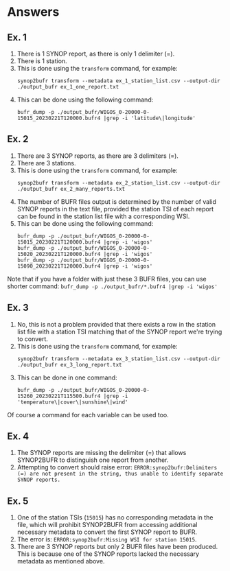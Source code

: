 # Answers

## Ex. 1

1. There is 1 SYNOP report, as there is only 1 delimiter (=).
1. There is 1 station.
1. This is done using the `transform` command, for example:
    ```
    synop2bufr transform --metadata ex_1_station_list.csv --output-dir ./output_bufr ex_1_one_report.txt
    ```
1. This can be done using the following command:
    ```
    bufr_dump -p ./output_bufr/WIGOS_0-20000-0-15015_20230221T120000.bufr4 |grep -i 'latitude\|longitude'
    ```

## Ex. 2

1. There are 3 SYNOP reports, as there are 3 delimiters (=).
1. There are 3 stations.
1. This is done using the `transform` command, for example:
    ```
    synop2bufr transform --metadata ex_2_station_list.csv --output-dir ./output_bufr ex_2_many_reports.txt
    ```
1. The number of BUFR files output is determined by the number of valid SYNOP reports in the text file, provided the station TSI of each report can be found in the station list file with a corresponding WSI.
1. This can be done using the following command:
    ```
    bufr_dump -p ./output_bufr/WIGOS_0-20000-0-15015_20230221T120000.bufr4 |grep -i 'wigos'
    bufr_dump -p ./output_bufr/WIGOS_0-20000-0-15020_20230221T120000.bufr4 |grep -i 'wigos'
    bufr_dump -p ./output_bufr/WIGOS_0-20000-0-15090_20230221T120000.bufr4 |grep -i 'wigos'
    ```
Note that if you have a folder with just these 3 BUFR files, you can use shorter command: `bufr_dump -p ./output_bufr/*.bufr4 |grep -i 'wigos'`

## Ex. 3

1. No, this is not a problem provided that there exists a row in the station list file with a station TSI matching that of the SYNOP report we're trying to convert.
1. This is done using the `transform` command, for example:
    ```
    synop2bufr transform --metadata ex_3_station_list.csv --output-dir ./output_bufr ex_3_long_report.txt
    ```
1. This can be done in one command:
    ```
    bufr_dump -p ./output_bufr/WIGOS_0-20000-0-15260_20230221T115500.bufr4 |grep -i 'temperature\|cover\|sunshine\|wind'
    ```
Of course a command for each variable can be used too.

## Ex. 4

1. The SYNOP reports are missing the delimiter (=) that allows SYNOP2BUFR to distinguish one report from another.
1. Attempting to convert should raise error: `ERROR:synop2bufr:Delimiters (=) are not present in the string, thus unable to identify separate SYNOP reports.`

## Ex. 5

1. One of the station TSIs (`15015`) has no corresponding metadata in the file, which will prohibit SYNOP2BUFR from accessing additional necessary metadata to convert the first SYNOP report to BUFR.
1. The error is: `ERROR:synop2bufr:Missing WSI for station 15015`.
1. There are 3 SYNOP reports but only 2 BUFR files have been produced. This is because one of the SYNOP reports lacked the necessary metadata as mentioned above.
